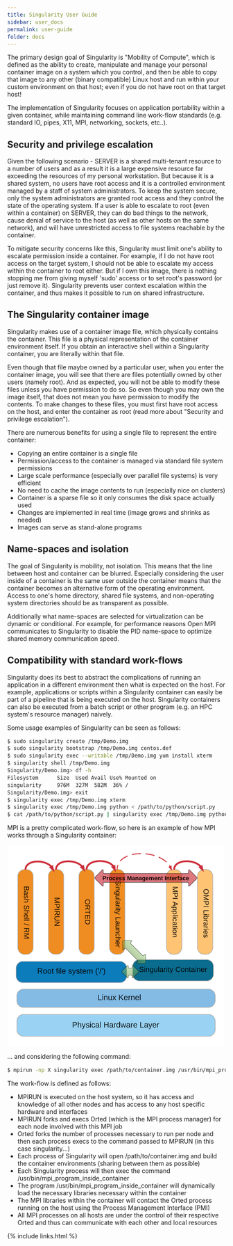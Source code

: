 ```yaml
---
title: Singularity User Guide
sidebar: user_docs
permalink: user-guide
folder: docs
---
```


The primary design goal of Singularity is "Mobility of Compute", which is defined as the ability to create, manipulate and manage your personal container image on a system which you control, and then be able to copy that image to any other (binary compatible) Linux host and run within your custom environment on that host; even if you do not have root on that target host!

The implementation of Singularity focuses on application portability within a given container, while maintaining command line work-flow standards (e.g. standard IO, pipes, X11, MPI, networking, sockets, etc..).

## Security and privilege escalation
Given the following scenario - SERVER is a shared multi-tenant resource to a number of users and as a result it is a large expensive resource far exceeding the resources of my personal workstation. But because it is a shared system, no users have root access and it is a controlled environment managed by a staff of system administrators. To keep the system secure, only the system administrators are granted root access and they control the state of the operating system. If a user is able to escalate to root (even within a container) on SERVER, they can do bad things to the network, cause denial of service to the host (as well as other hosts on the same network), and will have unrestricted access to file systems reachable by the container.

To mitigate security concerns like this, Singularity must limit one's ability to escalate permission inside a container. For example, if I do not have root access on the target system, I should not be able to escalate my access within the container to root either. But if I own this image, there is nothing stopping me from giving myself 'sudo' access or to set root's password (or just remove it). Singularity prevents user context escalation within the container, and thus makes it possible to run on shared infrastructure.

## The Singularity container image
Singularity makes use of a container image file, which physically contains the container. This file is a physical representation of the container environment itself. If you obtain an interactive shell within a Singularity container, you are literally within that file.

Even though that file maybe owned by a particular user, when you enter the container image, you will see that there are files potentially owned by other users (namely root). And as expected, you will not be able to modify these files unless you have permission to do so. So even though you may own the image itself, that does not mean you have permission to modify the contents. To make changes to these files, you must first have root access on the host, and enter the container as root (read more about "Security and privilege escalation").

There are numerous benefits for using a single file to represent the entire container:

- Copying an entire container is a single file
- Permission/access to the container is managed via standard file system permissions
- Large scale performance (especially over parallel file systems) is very efficient
- No need to cache the image contents to run (especially nice on clusters)
- Container is a sparse file so it only consumes the disk space actually used
- Changes are implemented in real time (image grows and shrinks as needed)
- Images can serve as stand-alone programs

## Name-spaces and isolation
The goal of Singularity is mobility, not isolation. This means that the line between host and container can be blurred. Especially considering the user inside of a container is the same user outside the container means that the container becomes an alternative form of the operating environment. Access to one's home directory, shared file systems, and non-operating system directories should be as transparent as possible.

Additionally what name-spaces are selected for virtualization can be dynamic or conditional. For example, for performance reasons Open MPI communicates to Singularity to disable the PID name-space to optimize shared memory communication speed.

## Compatibility with standard work-flows
Singularity does its best to abstract the complications of running an application in a different environment then what is expected on the host. For example, applications or scripts within a Singularity container can easily be part of a pipeline that is being executed on the host. Singularity containers can also be executed from a batch script or other program (e.g. an HPC system's resource manager) naively.

Some usage examples of Singularity can be seen as follows:

```bash
$ sudo singularity create /tmp/Demo.img
$ sudo singularity bootstrap /tmp/Demo.img centos.def
$ sudo singularity exec --writable /tmp/Demo.img yum install xterm
$ singularity shell /tmp/Demo.img
Singularity/Demo.img> df -h
Filesystem      Size  Used Avail Use% Mounted on
singularity     976M  327M  582M  36% /
Singularity/Demo.img> exit
$ singularity exec /tmp/Demo.img xterm
$ singularity exec /tmp/Demo.img python < /path/to/python/script.py
$ cat /path/to/python/script.py | singularity exec /tmp/Demo.img python
```

MPI is a pretty complicated work-flow, so here is an example of how MPI works through a Singularity container:

<img src="/images/docs/overview/singularity_mpi.png"/>

... and considering the following command:

```bash
$ mpirun -np X singularity exec /path/to/container.img /usr/bin/mpi_program_inside_container
```

The work-flow is defined as follows:
- MPIRUN is executed on the host system, so it has access and knowledge of all other nodes and has access to any host specific hardware and interfaces
- MPIRUN forks and execs Orted (which is the MPI process manager) for each node involved with this MPI job
- Orted forks the number of processes necessary to run per node and then each process execs to the command passed to MPIRUN (in this case singularity...)
- Each process of Singularity will open /path/to/container.img and build the container environments (sharing between them as possible)
- Each Singularity process will then exec the command /usr/bin/mpi_program_inside_container
- The program /usr/bin/mpi_program_inside_container will dynamically load the necessary libraries necessary within the container
- The MPI libraries within the container will contact the Orted process running on the host using the Process Management Interface (PMI)
- All MPI processes on all hosts are under the control of their respective Orted and thus can communicate with each other and local resources


{% include links.html %}
